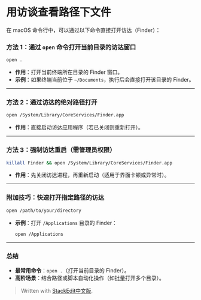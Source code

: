 
#  用访谈查看路径下文件

在 macOS 命令行中，可以通过以下命令直接打开访达（Finder）：

### 方法 1：通过 `open` 命令打开当前目录的访达窗口
```bash
open .
```
- **作用**：打开当前终端所在目录的 Finder 窗口。
- **示例**：如果终端当前位于 `~/Documents`，执行后会直接打开该目录的 Finder。

---

### 方法 2：通过访达的绝对路径打开
```bash
open /System/Library/CoreServices/Finder.app
```
- **作用**：直接启动访达应用程序（若已关闭则重新打开）。

---

### 方法 3：强制访达重启（需管理员权限）
```bash
killall Finder && open /System/Library/CoreServices/Finder.app
```
- **作用**：先关闭访达进程，再重新启动（适用于界面卡顿或异常时）。

---

### 附加技巧：快速打开指定路径的访达
```bash
open /path/to/your/directory
```
- **示例**：打开 `/Applications` 目录的 Finder：
  ```bash
  open /Applications
  ```

---

### 总结
- **最常用命令**：`open .`（打开当前目录的 Finder）。
- **高阶场景**：结合路径或脚本自动化操作（如批量打开多个目录）。

> Written with [StackEdit中文版](https://stackedit.cn/).
<!--stackedit_data:
eyJoaXN0b3J5IjpbMTE0MzI2NzQ5XX0=
-->